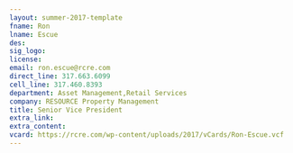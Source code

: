 ```yaml
---
layout: summer-2017-template 
fname: Ron
lname: Escue
des: 
sig_logo: 
license: 
email: ron.escue@rcre.com
direct_line: 317.663.6099
cell_line: 317.460.8393
department: Asset Management,Retail Services
company: RESOURCE Property Management
title: Senior Vice President
extra_link: 
extra_content: 
vcard: https://rcre.com/wp-content/uploads/2017/vCards/Ron-Escue.vcf
---
```

